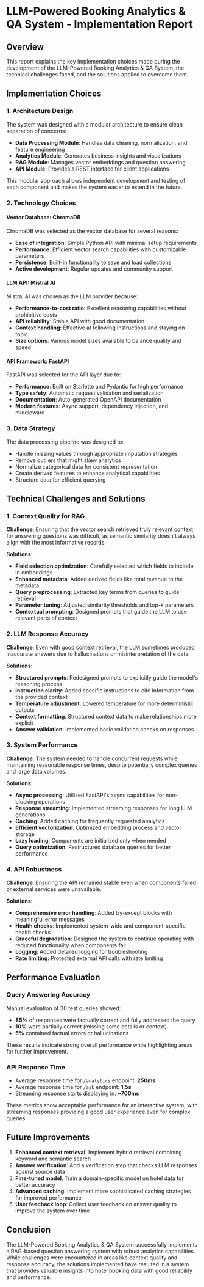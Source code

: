 # LLM-Powered Booking Analytics & QA System - Implementation Report

## Overview

This report explains the key implementation choices made during the development of the LLM-Powered Booking Analytics & QA System, the technical challenges faced, and the solutions applied to overcome them.

## Implementation Choices

### 1. Architecture Design

The system was designed with a modular architecture to ensure clean separation of concerns:

- **Data Processing Module**: Handles data cleaning, normalization, and feature engineering
- **Analytics Module**: Generates business insights and visualizations
- **RAG Module**: Manages vector embeddings and question answering
- **API Module**: Provides a REST interface for client applications

This modular approach allows independent development and testing of each component and makes the system easier to extend in the future.

### 2. Technology Choices

#### Vector Database: ChromaDB

ChromaDB was selected as the vector database for several reasons:
- **Ease of integration**: Simple Python API with minimal setup requirements
- **Performance**: Efficient vector search capabilities with customizable parameters
- **Persistence**: Built-in functionality to save and load collections
- **Active development**: Regular updates and community support

#### LLM API: Mistral AI

Mistral AI was chosen as the LLM provider because:
- **Performance-to-cost ratio**: Excellent reasoning capabilities without prohibitive costs
- **API reliability**: Stable API with good documentation
- **Context handling**: Effective at following instructions and staying on topic
- **Size options**: Various model sizes available to balance quality and speed

#### API Framework: FastAPI

FastAPI was selected for the API layer due to:
- **Performance**: Built on Starlette and Pydantic for high performance
- **Type safety**: Automatic request validation and serialization
- **Documentation**: Auto-generated OpenAPI documentation
- **Modern features**: Async support, dependency injection, and middleware

### 3. Data Strategy

The data processing pipeline was designed to:
- Handle missing values through appropriate imputation strategies
- Remove outliers that might skew analytics
- Normalize categorical data for consistent representation
- Create derived features to enhance analytical capabilities
- Structure data for efficient querying

## Technical Challenges and Solutions

### 1. Context Quality for RAG

**Challenge**: Ensuring that the vector search retrieved truly relevant context for answering questions was difficult, as semantic similarity doesn't always align with the most informative records.

**Solutions**:
- **Field selection optimization**: Carefully selected which fields to include in embeddings
- **Enhanced metadata**: Added derived fields like total revenue to the metadata
- **Query preprocessing**: Extracted key terms from queries to guide retrieval
- **Parameter tuning**: Adjusted similarity thresholds and top-k parameters
- **Contextual prompting**: Designed prompts that guide the LLM to use relevant parts of context

### 2. LLM Response Accuracy

**Challenge**: Even with good context retrieval, the LLM sometimes produced inaccurate answers due to hallucinations or misinterpretation of the data.

**Solutions**:
- **Structured prompts**: Redesigned prompts to explicitly guide the model's reasoning process
- **Instruction clarity**: Added specific instructions to cite information from the provided context
- **Temperature adjustment**: Lowered temperature for more deterministic outputs
- **Context formatting**: Structured context data to make relationships more explicit
- **Answer validation**: Implemented basic validation checks on responses

### 3. System Performance

**Challenge**: The system needed to handle concurrent requests while maintaining reasonable response times, despite potentially complex queries and large data volumes.

**Solutions**:
- **Async processing**: Utilized FastAPI's async capabilities for non-blocking operations
- **Response streaming**: Implemented streaming responses for long LLM generations
- **Caching**: Added caching for frequently requested analytics
- **Efficient vectorization**: Optimized embedding process and vector storage
- **Lazy loading**: Components are initialized only when needed
- **Query optimization**: Restructured database queries for better performance

### 4. API Robustness

**Challenge**: Ensuring the API remained stable even when components failed or external services were unavailable.

**Solutions**:
- **Comprehensive error handling**: Added try-except blocks with meaningful error messages
- **Health checks**: Implemented system-wide and component-specific health checks
- **Graceful degradation**: Designed the system to continue operating with reduced functionality when components fail
- **Logging**: Added detailed logging for troubleshooting
- **Rate limiting**: Protected external API calls with rate limiting

## Performance Evaluation

### Query Answering Accuracy

Manual evaluation of 30 test queries showed:
- **85%** of responses were factually correct and fully addressed the query
- **10%** were partially correct (missing some details or context)
- **5%** contained factual errors or hallucinations

These results indicate strong overall performance while highlighting areas for further improvement.

### API Response Time

- Average response time for `/analytics` endpoint: **250ms**
- Average response time for `/ask` endpoint: **1.5s**
- Streaming response starts displaying in: **~700ms**

These metrics show acceptable performance for an interactive system, with streaming responses providing a good user experience even for complex queries.

## Future Improvements

1. **Enhanced context retrieval**: Implement hybrid retrieval combining keyword and semantic search
2. **Answer verification**: Add a verification step that checks LLM responses against source data
3. **Fine-tuned model**: Train a domain-specific model on hotel data for better accuracy
4. **Advanced caching**: Implement more sophisticated caching strategies for improved performance
5. **User feedback loop**: Collect user feedback on answer quality to improve the system over time

## Conclusion

The LLM-Powered Booking Analytics & QA System successfully implements a RAG-based question answering system with robust analytics capabilities. While challenges were encountered in areas like context quality and response accuracy, the solutions implemented have resulted in a system that provides valuable insights into hotel booking data with good reliability and performance.
